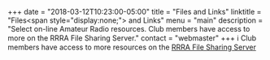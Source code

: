 +++
date = "2018-03-12T10:23:00-05:00"
title = "Files and Links"
linktitle = "Files<span style=\"display:none;\"> and Links</span>"
menu = "main"
description = "Select on-line Amateur Radio resources. Club members have access to more on the RRRA File Sharing Server."
contact = "webmaster"
+++
:information_source: Club members have access to more resources on the
[RRRA File Sharing Server](https://cloud.rrra.org/)
<!--more-->
